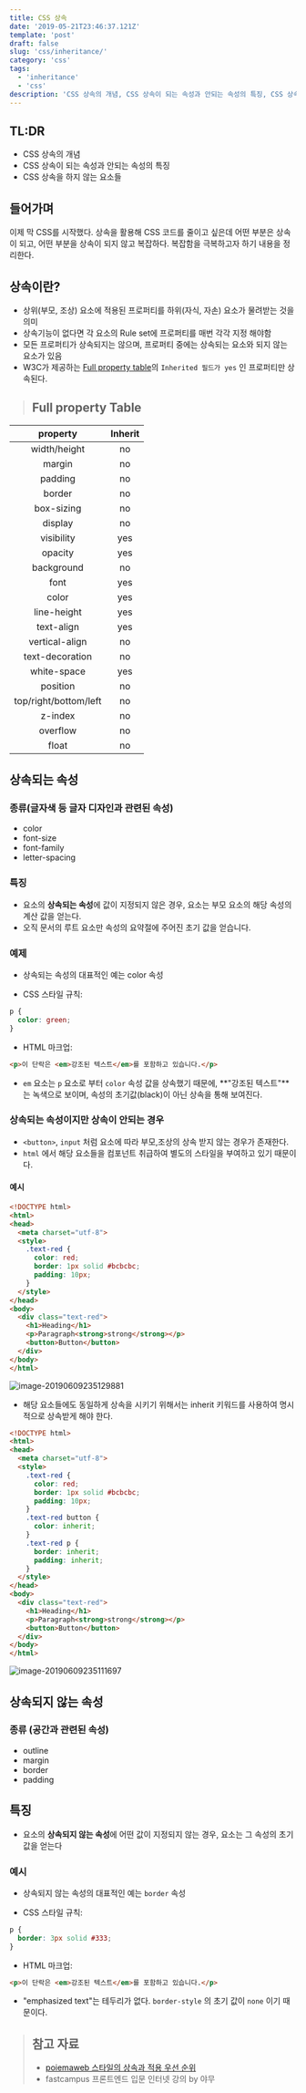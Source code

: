 ```yaml
---
title: CSS 상속
date: '2019-05-21T23:46:37.121Z'
template: 'post'
draft: false
slug: 'css/inheritance/'
category: 'css'
tags:
  - 'inheritance'
  - 'css'
description: 'CSS 상속의 개념, CSS 상속이 되는 속성과 안되는 속성의 특징, CSS 상속을 하지 않는 요소들'
---
```


## TL:DR

- CSS 상속의 개념
- CSS 상속이 되는 속성과 안되는 속성의 특징
- CSS 상속을 하지 않는 요소들 

## 들어가며

이제 막 CSS를 시작했다. 상속을 활용해 CSS 코드를 줄이고 싶은데 어떤 부분은 상속이 되고, 어떤 부분을 상속이 되지 않고 복잡하다. 복잡함을 극복하고자 하기 내용을 정리한다.

## 상속이란?

- 상위(부모, 조상) 요소에 적용된 프로퍼티를 하위(자식, 자손) 요소가 물려받는 것을 의미
- 상속기능이 없다면 각 요소의 Rule set에 프로퍼티를 매번 각각 지정 해야함 
- 모든 프로퍼티가 상속되지는 않으며, 프로퍼티 중에는 상속되는 요소와 되지 않는 요소가 있음 
- W3C가 제공하는 [Full property table](https://www.w3.org/TR/CSS21/propidx)의 `Inherited 필드가 yes` 인 프로퍼티만 상속된다.

> ## Full property Table

|       property        | Inherit |
| :-------------------: | :-----: |
|     width/height      |   no    |
|        margin         |   no    |
|        padding        |   no    |
|        border         |   no    |
|      box-sizing       |   no    |
|        display        |   no    |
|      visibility       |   yes   |
|        opacity        |   yes   |
|      background       |   no    |
|         font          |   yes   |
|         color         |   yes   |
|      line-height      |   yes   |
|      text-align       |   yes   |
|    vertical-align     |   no    |
|    text-decoration    |   no    |
|      white-space      |   yes   |
|       position        |   no    |
| top/right/bottom/left |   no    |
|        z-index        |   no    |
|       overflow        |   no    |
|         float         |   no    |

## 상속되는 속성

### 종류(글자색 등 글자 디자인과 관련된 속성)

- color
- font-size
- font-family
-  letter-spacing

### 특징  

- 요소의 **상속되는 속성**에 값이 지정되지 않은 경우, 요소는 부모 요소의 해당 속성의 계산 값을 얻는다. 
- 오직 문서의 루트 요소만 속성의 요약절에 주어진 초기 값을 얻습니다.

### 예제

- 상속되는 속성의 대표적인 예는 color 속성

- CSS 스타일 규칙:

```css
p {
  color: green;
}
```

- HTML 마크업:

```html
<p>이 단락은 <em>강조된 텍스트</em>를 포함하고 있습니다.</p>
```

- `em` 요소는 `p` 요소로 부터 `color` 속성 값을 상속했기 때문에, **"강조된 텍스트"**는 녹색으로 보이며, 속성의 초기값(black)이 아닌 상속을 통해 보여진다.

### 상속되는 속성이지만 상속이 안되는 경우

- `<button>`, `input` 처럼 요소에 따라 부모,조상의 상속 받지 않는 경우가 존재한다.
- `html` 에서 해당 요소들을 컴포넌트 취급하여 별도의 스타일을 부여하고 있기 때문이다.

#### 예시

```html
<!DOCTYPE html>
<html>
<head>
  <meta charset="utf-8">
  <style>
    .text-red {
      color: red;
      border: 1px solid #bcbcbc;
      padding: 10px;
    }
  </style>
</head>
<body>
  <div class="text-red">
    <h1>Heading</h1>
    <p>Paragraph<strong>strong</strong></p>
    <button>Button</button>
  </div>
</body>
</html>
```

![image-20190609235129881](assets/image-20190609235129881.png)

- 해당 요소들에도 동일하게 상속을 시키기 위해서는 inherit 키워드를 사용하여 명시적으로 상속받게 해야 한다.

```html
<!DOCTYPE html>
<html>
<head>
  <meta charset="utf-8">
  <style>
    .text-red {
      color: red;
      border: 1px solid #bcbcbc;
      padding: 10px;
    }
    .text-red button {
      color: inherit;
    }
    .text-red p {
      border: inherit;
      padding: inherit;
    }
  </style>
</head>
<body>
  <div class="text-red">
    <h1>Heading</h1>
    <p>Paragraph<strong>strong</strong></p>
    <button>Button</button>
  </div>
</body>
</html>
```

![image-20190609235111697](assets/image-20190609235111697.png)



## 상속되지 않는 속성

### 종류 (공간과 관련된 속성)
- outline
- margin
- border
- padding

## 특징 

- 요소의 **상속되지 않는 속성**에 어떤 값이 지정되지 않는 경우, 요소는 그 속성의 초기 값을 얻는다

### 예시

- 상속되지 않는 속성의 대표적인 예는 `border` 속성

- CSS 스타일 규칙:

```css
p {
  border: 3px solid #333;
}
```

- HTML 마크업:

```html
<p>이 단락은 <em>강조된 텍스트</em>를 포함하고 있습니다.</p>
```

- "emphasized text"는 테두리가 없다. `border-style` 의 초기 값이 `none` 이기 때문이다.

> ## 참고 자료 
>
> - [poiemaweb 스타일의 상속과 적용 우선 순위](https://poiemaweb.com/css3-inheritance-cascading)
>- fastcampus 프론트엔드 입문 인터넷 강의 by 야무
> 

